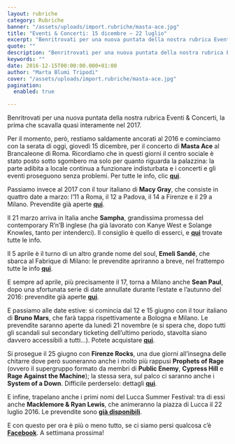 ```yaml
---
layout: rubriche
category: Rubriche
banner: "/assets/uploads/import.rubriche/masta-ace.jpg"
title: "Eventi & Concerti: 15 dicembre – 22 luglio"
excerpt: "Benritrovati per una nuova puntata della nostra rubrica Eventi & Concerti, la prima che scavalla quasi interamente nel 2017. Per il momento, però, restiamo saldamente ancorati al 2016 e cominciamo con la serata di oggi, giovedì 15 dicembre, per il concerto di Masta Ace al Brancaleone di Roma. Ricordiamo che in questi giorni il centro [&hellip"
quote: ""
description: "Benritrovati per una nuova puntata della nostra rubrica Eventi & Concerti, la prima che scavalla quasi interamente nel 2017. Per il momento, però, restiamo saldamente ancorati al 2016 e cominciamo con la serata di oggi, giovedì 15 dicembre, per il concerto di Masta Ace al Brancaleone di Roma. Ricordiamo che in questi giorni il centro [&hellip"
keywords: ""
date: 2016-12-15T00:00:00.000+01:00
author: "Marta Blumi Tripodi"
cover: "/assets/uploads/import.rubriche/masta-ace.jpg"
pagination:
  enabled: true

---
```


Benritrovati per una nuova puntata della nostra rubrica Eventi & Concerti, la prima che scavalla quasi interamente nel 2017.

Per il momento, però, restiamo saldamente ancorati al 2016 e cominciamo con la serata di oggi, giovedì 15 dicembre, per il concerto di **Masta Ace** al Brancaleone di Roma. Ricordiamo che in questi giorni il centro sociale è stato posto sotto sgombero ma solo per quanto riguarda la palazzina: la parte adibita a locale continua a funzionare indisturbata e i concerti e gli eventi proseguono senza problemi. Per tutte le info, clic [**qui**](https://www.facebook.com/events/1351665534866654/).

Passiamo invece al 2017 con il tour italiano di **Macy Gray**, che consiste in quattro date a marzo: l’11 a Roma, il 12 a Padova, il 14 a Firenze e il 29 a Milano. Prevendite già aperte [**qui**](http://www.vivoconcerti.com/artisti/macy-gray).

Il 21 marzo arriva in Italia anche **Sampha**, grandissima promessa del contemporary R’n’B inglese (ha già lavorato con Kanye West e Solange Knowles, tanto per intenderci). Il consiglio è quello di esserci, e [**qui**](https://www.facebook.com/events/1267198993332418/) trovate tutte le info.

Il 5 aprile è il turno di un altro grande nome del soul, **Emeli Sandé**, che sbarca al Fabrique di Milano: le prevendite apriranno a breve, nel frattempo tutte le info [**qui**](https://www.livenation.it/artist/emeli-sand%C3%A9-tickets).

E sempre ad aprile, più precisamente il 17, torna a Milano anche **Sean Paul**, dopo una sfortunata serie di date annullate durante l’estate e l’autunno del 2016: prevendite già aperte [**qui**](http://www.ticketone.it/sean-paul.html?affiliate=ITT&doc=artistPages/overview&fun=artist&action=overview&kuid=462832).

E passiamo alle date estive: si comincia dal 12 e 15 giugno con il tour italiano di **Bruno Mars**, che farà tappa rispettivamente a Bologna e Milano. Le prevendite saranno aperte da lunedì 21 novembre (e si spera che, dopo tutti gli scandali sul secondary ticketing dell’ultimo periodo, stavolta siano davvero accessibili a tutti…). Potete acquistare [**qui**](http://www.ticketone.it/bruno-mars.html?doc=artistPages/overview&fun=artist&action=overview&kuid=458558).

Si prosegue il 25 giugno con **Firenze Rocks**, una due giorni all’insegna delle chitarre dove però suoneranno anche i molto più rappusi **Prophets of Rage** (ovvero il supergruppo formato da membri di **Public Enemy**, **Cypress Hill** e **Rage Against the Machine**); la stessa sera, sul palco ci saranno anche i **System of a Down**. Difficile perderselo: dettagli [**qui**](https://www.facebook.com/firenzerocks/).

E infine, trapelano anche i primi nomi del Lucca Summer Festival: tra di essi anche **Macklemore & Ryan Lewis**, che animeranno la piazza di Lucca il 22 luglio 2016\. Le prevendite sono [**già disponibili**](http://www.ticketone.it/macklemore-and-ryan-lewis-lucca-biglietti.html?affiliate=ITT&doc=artistPages%2Ftickets&fun=artist&action=tickets&key=1805316%249228159&jumpIn=yTix&kuid=466583&from=erdetaila).

E con questo per ora è più o meno tutto, se ci siamo persi qualcosa c’è [**Facebook**](https://www.facebook.com/hotmcmag). A settimana prossima!